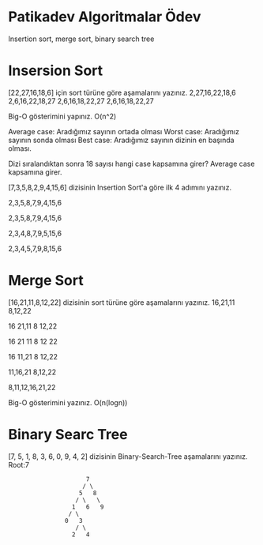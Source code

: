 # Patikadev Algoritmalar Ödev
 Insertion sort, merge sort, binary search tree
# Insersion Sort
[22,27,16,18,6] için sort türüne göre aşamalarını yazınız.
2,27,16,22,18,6
2,6,16,22,18,27
2,6,16,18,22,27
2,6,16,18,22,27

Big-O gösterimini yapınız.
O(n^2)

Average case: Aradığımız sayının ortada olması
Worst case: Aradığımız sayının sonda olması
Best case: Aradığımız sayının dizinin en başında olması.

Dizi sıralandıktan sonra 18 sayısı hangi case kapsamına girer?
Average case kapsamına girer.

[7,3,5,8,2,9,4,15,6] dizisinin Insertion Sort'a göre ilk 4 adımını yazınız.

2,3,5,8,7,9,4,15,6

2,3,5,8,7,9,4,15,6

2,3,4,8,7,9,5,15,6

2,3,4,5,7,9,8,15,6

# Merge Sort
[16,21,11,8,12,22]  dizisinin sort türüne göre aşamalarını yazınız.
16,21,11 8,12,22

16 21,11 8 12,22

16 21 11 8 12 22

16 11,21 8 12,22

11,16,21 8,12,22

8,11,12,16,21,22

Big-O gösterimini yazınız.
O(n(logn))

# Binary Searc Tree
[7, 5, 1, 8, 3, 6, 0, 9, 4, 2] dizisinin Binary-Search-Tree aşamalarını yazınız.
Root:7



                          7
                         / \
                        5   8
                       / \   \
                      1   6   9
                     / \
                    0   3
                       / \
                      2   4


